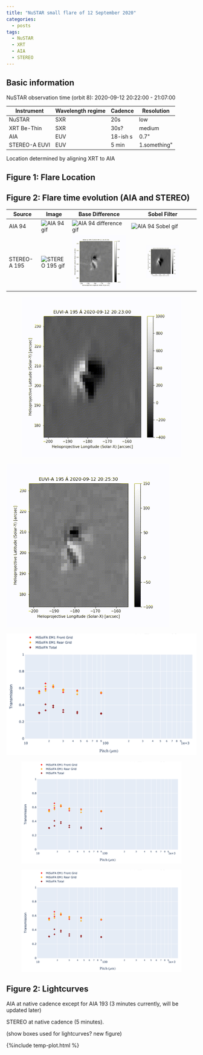 ```yaml
---
title: "NuSTAR small flare of 12 September 2020"
categories:
  - posts
tags:
  - NuSTAR
  - XRT
  - AIA
  - STEREO
---
```


## Basic information

NuSTAR observation time (orbit 8): 2020-09-12 20:22:00 - 21:07:00


| Instrument | Wavelength regime | Cadence | Resolution |
| --- | --- | --- | --- |
| NuSTAR | SXR | 20s | low |
| XRT Be-Thin| SXR | 30s?| medium|
| AIA | EUV | 18-ish s | 0.7"|
| STEREO-A EUVI | EUV | 5 min | 1.something"|


Location determined by aligning XRT to AIA

## Figure 1: Flare Location

## Figure 2: Flare time evolution (AIA and STEREO)

|  Source | Image | Base Difference | Sobel Filter | 
| --- | --- | --- | --- |
| AIA 94 | ![AIA 94 gif](images/AIA_094_orbit8_3min.gif) | ![AIA 94 difference gif](images/AIA_094_orbit8_3min.gif)  | ![AIA 94 Sobel gif](images/AIA_094_orbit8_3min.gif)  |
| STEREO-A 195 | ![STEREO 195 gif](/mages/STEREO_orbit8_b1_nofilter_b2.gif) | ![STEREO 195 difference gif](/images/STEREO_orbit8_b2_diff_big.gif)  | <figure><img src="../images/STEREO_orbit8_b2_sobel.gif" alt="STEREO 195 Sobel gif"></figure> |

<figure>
<img src="../images/STEREO_orbit8_b2_sobel.gif" alt="STEREO 195 Sobel gif">
</figure>

![STEREO 195 difference gif](../images/STEREO_orbit8_b2_diff_big.gif) 

![test png](../images/misolfa_transm.png) 

<figure>
<img src="../images/misolfa_transm.png" alt="another test">
</figure>

<figure>
<img src="https://github.com/elastufka/SAX-XRS_figures/raw/gh-pages/images/misolfa_transm.png" alt="yet another test">
</figure>

## Figure 2: Lightcurves

AIA at native cadence except for AIA 193 (3 minutes currently, will be updated later)

STEREO at native cadence (5 minutes).

(show boxes used for lightcurves? new figure)

{%include temp-plot.html %} 
